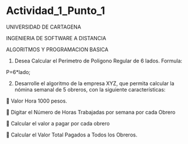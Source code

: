 # Actividad_1_Punto_1
UNIVERSIDAD DE CARTAGENA

INGENIERIA DE SOFTWARE A DISTANCIA

ALGORITMOS Y PROGRAMACION BASICA

1. Desea Calcular el Perimetro de Poligono Regular de 6 lados.
Formula:

P=6*lado;

2. Desarrolle el algoritmo de la empresa XYZ, que permita calcular
la nómina semanal de 5 obreros, con la siguiente
características:

 Valor Hora 1000 pesos.

 Digitar el Número de Horas Trabajadas por semana por cada
Obrero

 Calcular el valor a pagar por cada obrero

 Calcular el Valor Total Pagados a Todos los Obreros.
